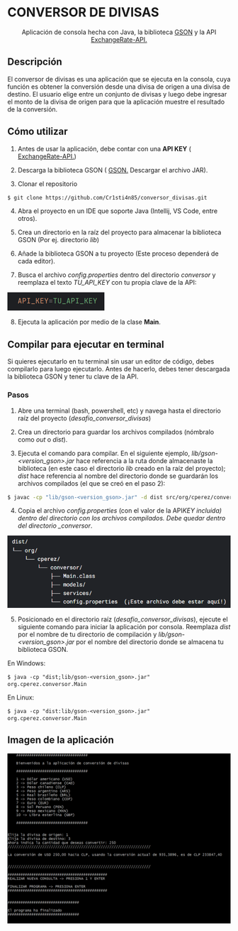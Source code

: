 # CONVERSOR DE DIVISAS

<p align="center">Aplicación de consola hecha con Java, la biblioteca <a href="https://github.com/google/gson" target="_blank">GSON</a> y la API  <a href="https://www.exchangerate-api.com/" target="_blank">ExchangeRate-API.</a> </p>

## Descripción

El conversor de divisas es una aplicación que se ejecuta en la consola, cuya función es obtener la conversión desde una divisa de origen a una divisa de destino. El usuario elige entre un conjunto de divisas y luego debe ingresar el monto de la divisa de origen para que la aplicación muestre el resultado de la conversión.

## Cómo utilizar

1. Antes de usar la aplicación, debe contar con una **API KEY** ( <a href="https://www.exchangerate-api.com/" target="_blank">ExchangeRate-API.</a>)

2. Descarga la biblioteca GSON ( <a href="https://mvnrepository.com/artifact/com.google.code.gson/gson/" target="_blank">GSON.</a> Descargar el archivo JAR).

3. Clonar el repositorio

```bash
$ git clone https://github.com/Cr1sti4n85/conversor_divisas.git
```

4. Abra el proyecto en un IDE que soporte Java (Intellij, VS Code, entre otros).

5. Crea un directorio en la raíz del proyecto para almacenar la biblioteca GSON (Por ej. directorio _lib_)

6. Añade la biblioteca GSON a tu proyecto (Este proceso dependerá de cada editor).

7. Busca el archivo _config.properties_ dentro del directorio _conversor_ y reemplaza el texto _TU_API_KEY_ con tu propia clave de la API:

![API Key](./imgs/api_key.png)

8. Ejecuta la aplicación por medio de la clase **Main**.

## Compilar para ejecutar en terminal

Si quieres ejecutarlo en tu terminal sin usar un editor de código, debes compilarlo para luego ejecutarlo. Antes de hacerlo, debes tener descargada la biblioteca GSON y tener tu clave de la API.

### Pasos

1. Abre una terminal (bash, powershell, etc) y navega hasta el directorio raíz del proyecto (_desafio_conversor_divisas_)

2. Crea un directorio para guardar los archivos compilados (nómbralo como _out_ o _dist_).

3. Ejecuta el comando para compilar. En el siguiente ejemplo, _lib/gson-<version_gson>.jar_ hace referencia a la ruta donde almacenaste la biblioteca (en este caso el directorio _lib_ creado en la raíz del proyecto); _dist_ hace referencia al nombre del directorio donde se guardarán los archivos compilados (el que se creó en el paso 2):

```bash
$ javac -cp "lib/gson-<version_gson>.jar" -d dist src/org/cperez/conversor/*.java src/org/cperez/conversor/models/*.java src/org/cperez/conversor/services/*.java

```

4. Copia el archivo _config.properties_ (con el valor de la API*KEY incluida) dentro del directorio con los archivos compilados. Debe quedar dentro del directorio \_conversor*.

![Ubicacion de config.properties](./imgs/directorios.png)

5. Posicionado en el directorio raíz (_desafio_conversor_divisas_), ejecute el siguiente comando para iniciar la aplicación por consola. Reemplaza _dist_ por el nombre de tu directorio de compilación y _lib/gson-<version_gson>.jar_ por el nombre del directorio donde se almacena tu biblioteca GSON.

En Windows:

```
$ java -cp "dist;lib/gson-<version_gson>.jar" org.cperez.conversor.Main

```

En Linux:

```
$ java -cp "dist:lib/gson-<version_gson>.jar" org.cperez.conversor.Main

```

## Imagen de la aplicación

![App running](./imgs/app_running.png)
